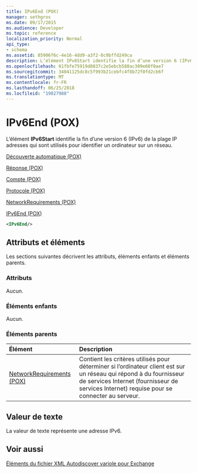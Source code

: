 ```yaml
---
title: IPv6End (POX)
manager: sethgros
ms.date: 09/17/2015
ms.audience: Developer
ms.topic: reference
localization_priority: Normal
api_type:
- schema
ms.assetid: 85906f6c-4e16-4dd9-a3f2-0c9bffd249ca
description: L’élément IPv6Start identifie la fin d’une version 6 (IPv6) de la plage IP adresses qui sont utilisés pour identifier un ordinateur sur un réseau.
ms.openlocfilehash: 61fbfe75919d8037c2e5ebcb588ac309e60f0ae7
ms.sourcegitcommit: 34041125dc8c5f993b21cebfc4f8b72f0fd2cb6f
ms.translationtype: MT
ms.contentlocale: fr-FR
ms.lasthandoff: 06/25/2018
ms.locfileid: "19827988"
---
```

# <a name="ipv6end-pox"></a>IPv6End (POX)

L’élément **IPv6Start** identifie la fin d’une version 6 (IPv6) de la plage IP adresses qui sont utilisés pour identifier un ordinateur sur un réseau. 
  
[Découverte automatique (POX)](autodiscover-pox.md)
  
[Réponse (POX)](response-pox.md)
  
[Compte (POX)](account-pox.md)
  
[Protocole (POX)](protocol-pox.md)
  
[NetworkRequirements (POX)](networkrequirements-pox.md)
  
[IPv6End (POX)](ipv6end-pox.md)
  
```xml
<IPv6End/>
```

## <a name="attributes-and-elements"></a>Attributs et éléments

Les sections suivantes décrivent les attributs, éléments enfants et éléments parents.
  
### <a name="attributes"></a>Attributs

Aucun.
  
### <a name="child-elements"></a>Éléments enfants

Aucun.
  
### <a name="parent-elements"></a>Éléments parents

|**Élément**|**Description**|
|:-----|:-----|
|[NetworkRequirements (POX)](networkrequirements-pox.md) <br/> |Contient les critères utilisés pour déterminer si l’ordinateur client est sur un réseau qui répond à du fournisseur de services Internet (fournisseur de services Internet) requise pour se connecter au serveur.  <br/> |
   
## <a name="text-value"></a>Valeur de texte

La valeur de texte représente une adresse IPv6.
  
## <a name="see-also"></a>Voir aussi



[Éléments du fichier XML Autodiscover variole pour Exchange](pox-autodiscover-xml-elements-for-exchange.md)

